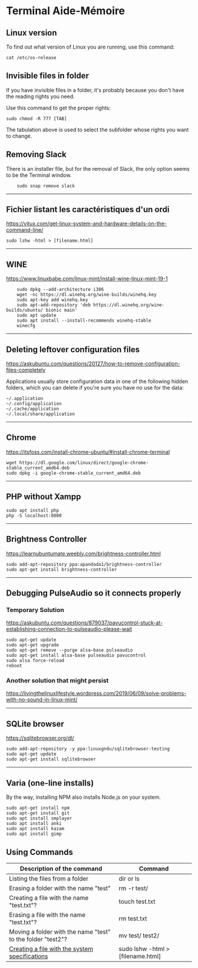 # Terminal Aide-Mémoire

## Linux version

To find out what version of Linux you are running, use this command:

    cat /etc/os-release

## Invisible files in folder

If you have invisible files in a folder, it's probably because you don't have the reading rights you need.

Use this command to get the proper rights:

    sudo chmod -R 777 [TAB]

The tabulation above is used to select the subfolder whose rights you want to change.

## Removing Slack

There is an installer file, but for the removal of Slack, the only option seems to be the Terminal window.

        sudo snap remove slack

___

## Fichier listant les caractéristiques d'un ordi

https://vitux.com/get-linux-system-and-hardware-details-on-the-command-line/

    sudo lshw -html > [filename.html]

___


## WINE

https://www.linuxbabe.com/linux-mint/install-wine-linux-mint-19-1

        sudo dpkg --add-architecture i386
        wget -nc https://dl.winehq.org/wine-builds/winehq.key
        sudo apt-key add winehq.key
        sudo apt-add-repository 'deb https://dl.winehq.org/wine-builds/ubuntu/ bionic main'
        sudo apt update
        sudo apt install --install-recommends winehq-stable
        winecfg

___

## Deleting leftover configuration files

https://askubuntu.com/questions/20127/how-to-remove-configuration-files-completely

Applications usually store configuration data in one of the following hidden folders, which you can delete if you're sure you have no use for the data:

    ~/.application
    ~/.config/application
    ~/.cache/application
    ~/.local/share/application

___

## Chrome

https://itsfoss.com/install-chrome-ubuntu/#install-chrome-terminal

    wget https://dl.google.com/linux/direct/google-chrome-stable_current_amd64.deb
    sudo dpkg -i google-chrome-stable_current_amd64.deb

___

## PHP without Xampp

    sudo apt install php
    php -S localhost:8000

___


## Brightness Controller

https://learnubuntumate.weebly.com/brightness-controller.html

    sudo add-apt-repository ppa:apandada1/brightness-controller
    sudo apt-get install brightness-controller

___

## Debugging PulseAudio so it connects properly

### Temporary Solution

https://askubuntu.com/questions/879037/pavucontrol-stuck-at-establishing-connection-to-pulseaudio-please-wait

    sudo apt-get update
    sudo apt-get upgrade
    sudo apt-get remove --purge alsa-base pulseaudio
    sudo apt-get install alsa-base pulseaudio pavucontrol
    sudo alsa force-reload
    reboot

### Another solution that might persist

https://livingthelinuxlifestyle.wordpress.com/2019/06/09/solve-problems-with-no-sound-in-linux-mint/

___


## SQLite browser
https://sqlitebrowser.org/dl/

    sudo add-apt-repository -y ppa:linuxgndu/sqlitebrowser-testing
    sudo apt-get update
    sudo apt-get install sqlitebrowser

___

## Varia (one-line installs)

By the way, installing NPM also installs Node.js on your system.

    sudo apt-get install npm
    sudo apt-get install git
    sudo apt install smplayer
    sudo apt install anki
    sudo apt install kazam
    sudo apt install gimp

## Using Commands

| Description of the command       | Command     |
|--------------|-----------|
| Listing the files from a folder | dir or ls |
| Erasing a folder with the name "test" |  rm -r test/
| Creating a file with the name "test.txt"? |  touch test.txt |
| Erasing a file with the name "test.txt"? | rm test.txt |
| Moving a folder with the name "test" to the folder "test2"? | mv test/ test2/ |
| [Creating a file with the system specifications](https://vitux.com/get-linux-system-and-hardware-details-on-the-command-line/) | sudo lshw -html > [filename.html] |
    
